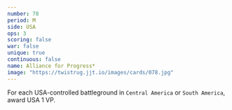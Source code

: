 ```yaml
---
number: 78
period: M
side: USA
ops: 3
scoring: false
war: false
unique: true
continuous: false
name: Alliance for Progress*
image: "https://twistrug.jjt.io/images/cards/078.jpg"
---
```

For each USA-controlled battleground in `Central America` or `South America`, award USA 1 VP.
